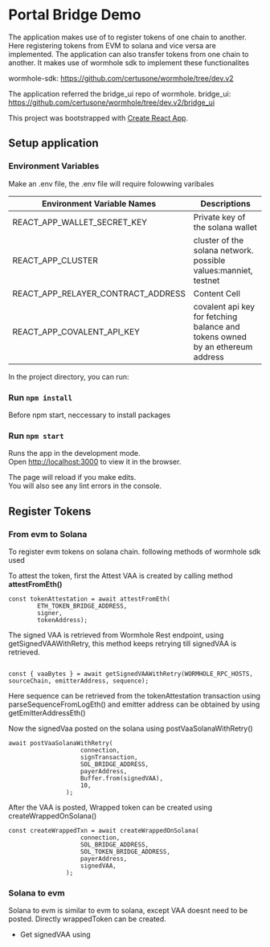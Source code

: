 # Portal Bridge Demo

The application makes use of to register tokens of one chain to another. Here registering tokens from EVM to solana and vice versa are implemented. The application can also transfer tokens from one chain to another. It makes use of wormhole sdk to implement these functionalites

wormhole-sdk: https://github.com/certusone/wormhole/tree/dev.v2

The application referred the bridge_ui repo of wormhole. 
bridge_ui: https://github.com/certusone/wormhole/tree/dev.v2/bridge_ui

This project was bootstrapped with [Create React App](https://github.com/facebook/create-react-app).

## Setup application

### Environment Variables
Make an .env file, the .env file will require folowwing varibales

| Environment Variable Names  | Descriptions |
| ------------- | ------------- |
| REACT_APP_WALLET_SECRET_KEY  | Private key of the solana wallet |
| REACT_APP_CLUSTER  | cluster of the solana network. possible values:manniet, testnet  |
| REACT_APP_RELAYER_CONTRACT_ADDRESS  | Content Cell  |
| REACT_APP_COVALENT_API_KEY  | covalent api key for fetching balance and tokens owned by an ethereum address |

In the project directory, you can run:

### Run `npm install`

Before npm start, neccessary to install packages

### Run `npm start`

Runs the app in the development mode.\
Open [http://localhost:3000](http://localhost:3000) to view it in the browser.

The page will reload if you make edits.\
You will also see any lint errors in the console.

## Register Tokens
### From evm to Solana

To register evm tokens on solana chain. following methods of wormhole sdk used

To attest the token, first the Attest VAA is created by calling method **attestFromEth()**

```
const tokenAttestation = await attestFromEth(
		ETH_TOKEN_BRIDGE_ADDRESS,
		signer,
		tokenAddress);
```
The signed VAA is retrieved from Wormhole Rest endpoint, using getSignedVAAWithRetry, this method keeps retrying till signedVAA is retrieved. 
```

const { vaaBytes } = await getSignedVAAWithRetry(WORMHOLE_RPC_HOSTS, sourceChain, emitterAddress, sequence);
```
Here sequence can be retrieved from the tokenAttestation transaction using parseSequenceFromLogEth() and emitter address can be obtained by using getEmitterAddressEth()

Now the signedVaa posted on the solana using postVaaSolanaWithRetry()
```
await postVaaSolanaWithRetry(
					connection,
					signTransaction,
					SOL_BRIDGE_ADDRESS,
					payerAddress,
					Buffer.from(signedVAA),
					10,
				);
```

After the VAA is posted, Wrapped token can be created using createWrappedOnSolana()
```
const createWrappedTxn = await createWrappedOnSolana(
					connection,
					SOL_BRIDGE_ADDRESS,
					SOL_TOKEN_BRIDGE_ADDRESS,
					payerAddress,
					signedVAA,
				);
```

### Solana to evm

Solana to evm is similar to evm to solana, except VAA doesnt need to be posted. Directly wrappedToken can be created. 

* Get signedVAA using 



